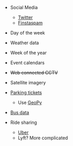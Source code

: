 * Social Media
  * [Twitter](https://marcobonzanini.com/2015/06/16/mining-twitter-data-with-python-and-js-part-7-geolocation-and-interactive-maps/)
  * [Finstaspam](https://medium.com/@bruceoh/data-mining-instagram-scraper-1-d557e7ae4264)
  
* Day of the week
* Weather data
* Week of the year
* Event calendars
* ~~Web connected CCTV~~
* Satellite imagery
* [Parking tickets](http://opendata.charlottesville.org/datasets/parking-tickets)
  * Use [GeoPy](https://pypi.python.org/pypi/geopy)
* [Bus data](http://opendata.charlottesville.org/datasets/transit/data)
* Ride sharing
  * [Uber](https://movement.uber.com/cities?lang=en-US)
  * Lyft? More complicated
